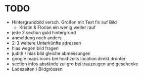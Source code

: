 # TODO
- Hintergrundbild versch. Größen mit Text fix auf Bild
    - Kristin & Florian ein wenig weiter rauf
- jede 2 section gold hintergrund
- anmeldung noch anders
- 2-3 weitere Unterkünfte adressen
- hias wegen bild fragen
- judith / hias bild gleiche abmessungen
- google maps icons bei hochzeits location direkt drunter
- section infos abstände zui gro bei trauzeugen und geschenke
- Ladezeiten / Bildgrössen 